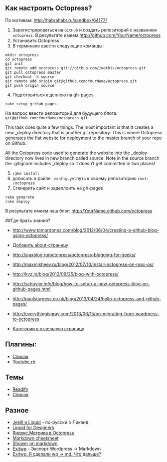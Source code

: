 ## Как настроить Octopress?
По мотивам: http://habrahabr.ru/sandbox/64177/

1. Зарегистрироваться на `GitHub` и создать репозиторий с названием `octopress`.
В результате имеем http://github.com/YourName/octopress
2. Установить Octopress
3. В терминале ввести следующие команды:
```
mkdir octopress
cd octopress
git init
git remote add octopress git://github.com/imathis/octopress.git
git pull octopress master
git checkout -b source
git remote add origin git@github.com:YourName/octopress.git
git push origin source
```

4. Подготовиться к деплою на gh-pages
````
rake setup_github_pages
````
На вопрос ввести репозиторий для будущего блога: `git@github.com:YourName/octopress.git`

This task does quite a few things. The most important is that it creates a new _deploy directory that is another git repository. This is where Octopress generates the flat website for deployment to the master branch of your repo on Github.

All the Octopress code used to generate the website into the _deploy directory now lives in new branch called source. Note in the source branch the .gitignore includes _deploy so it doesn’t get committed in two places!

5. `rake install`
6. дописать в файле `_config.yml`путь к своему репозиторию `root: /octopress`
7. Сгенерить сайт и задеплоить на gh-pages

```
rake generate
rake deploy
```

В результате имеем наш блог: http://YourName.github.com/octopress


##Где брать знания?
* http://www.tomordonez.com/blog/2012/06/04/creating-a-github-blog-using-octopress/
* [Добавить about-страницу](http://kvz.io/blog/2012/09/25/blog-with-octopress/)

* http://ajaxblog.ru/octopress/octopress-blogging-for-geeks/
* http://maxmikheev.ru/blog/2012/07/10/install-octopress-on-mac-os/
* http://kvz.io/blog/2012/09/25/blog-with-octopress/
* http://schuyler.info/blog/how-to-setup-a-new-octopress-blog-on-github-pages.html
* http://paulsturgess.co.uk/blog/2013/04/24/hello-octopress-and-github-pages/
* http://everythingisgray.com/2013/06/15/on-migrating-from-wordpress-to-octopress

* [Категории в отдельную страницу](http://highaltitudehacks.com/2013/06/30/octopress-category-pages-with-preview-and-pagination/)

## Плагины:
* [Список](https://github.com/imathis/octopress/wiki/3rd-party-plugins)
* [Youtube.rb](https://gist.github.com/joelverhagen/1805814)

## Темы
* [Readify](http://vladigleba.com/blog/2013/10/31/introducing-readify-a-new-octopress-theme-focused-on-readibility/)
* [Список](https://github.com/imathis/octopress/wiki/3rd-Party-Octopress-Themes)

## Разное
* [Jekill и Liquid](http://habrahabr.ru/post/207650/) - по-русски о Ликвид
* [Liquid for Designers](https://github.com/shopify/liquid/wiki/liquid-for-designers)
* [Яндекс.Метрика в Octopress](http://www.mr-rino.com/blog/2012/05/25/dobavlieniie-iandieks-dot-mietriki-v-octopress/)
* [Markdown cheetsheet](https://github.com/adam-p/markdown-here/wiki/Markdown-Cheatsheet#wiki-images)
* [Shower on markdown](https://github.com/shower/jekyller)
* [Exitwp](https://github.com/thomasf/exitwp) - Экспорт Wordpress -> Markdown
* [Exitwp. Я сделали wp -> md. Что дальше?](http://stackoverflow.com/questions/13321381/how-to-use-exitwp-py-build-file-for-octopress-to-migrate-content-from-wordpress)
